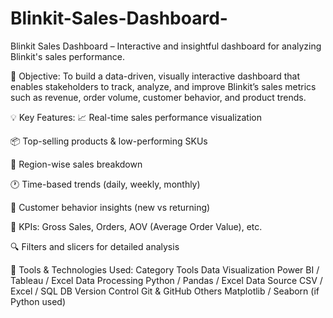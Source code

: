 # Blinkit-Sales-Dashboard-

Blinkit Sales Dashboard – Interactive and insightful dashboard for analyzing Blinkit's sales performance.

🎯 Objective:
To build a data-driven, visually interactive dashboard that enables stakeholders to track, analyze, and improve Blinkit’s sales metrics such as revenue, order volume, customer behavior, and product trends.

💡 Key Features:
📈 Real-time sales performance visualization

📦 Top-selling products & low-performing SKUs

📍 Region-wise sales breakdown

🕐 Time-based trends (daily, weekly, monthly)

👤 Customer behavior insights (new vs returning)

🧮 KPIs: Gross Sales, Orders, AOV (Average Order Value), etc.

🔍 Filters and slicers for detailed analysis

🧰 Tools & Technologies Used:
Category	Tools
Data Visualization	Power BI / Tableau / Excel
Data Processing	Python / Pandas / Excel
Data Source	CSV / Excel / SQL DB
Version Control	Git & GitHub
Others	Matplotlib / Seaborn (if Python used)
